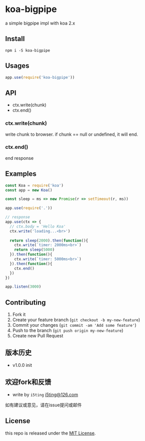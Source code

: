# koa-bigpipe

a simple bigpipe impl with koa 2.x

## Install

```
npm i -S koa-bigpipe
```

## Usages

```js
app.use(require('koa-bigpipe'))
```

## API

- ctx.write(chunk)
- ctx.end()

### ctx.write(chunk)

write chunk to browser. if chunk == null or undefined, it will end.

### ctx.end()

end response

## Examples

```js
const Koa = require('koa')
const app = new Koa()

const sleep = ms => new Promise(r => setTimeout(r, ms))

app.use(require('.'))

// response
app.use(ctx => {
  // ctx.body = 'Hello Koa'
  ctx.write('loading...<br>')
  
  return sleep(2000).then(function(){
    ctx.write(`timer: 2000ms<br>`)
    return sleep(5000)
  }).then(function(){
    ctx.write(`timer: 5000ms<br>`)
  }).then(function(){
    ctx.end()
  })
})

app.listen(3000)
```

## Contributing

1. Fork it
2. Create your feature branch (`git checkout -b my-new-feature`)
3. Commit your changes (`git commit -am 'Add some feature'`)
4. Push to the branch (`git push origin my-new-feature`)
5. Create new Pull Request

## 版本历史

- v1.0.0 init

## 欢迎fork和反馈

- write by `i5ting` i5ting@126.com

如有建议或意见，请在issue提问或邮件

## License

this repo is released under the [MIT
License](http://www.opensource.org/licenses/MIT).
